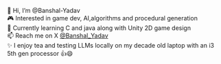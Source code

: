 👋 Hi, I’m @Banshal-Yadav  
🎮 Interested in game dev, AI,algorithms and procedural generation  
🌱 Currently learning C and java along with Unity 2D game design    
📫 Reach me on X [@Banshal_Yadav](https://twitter.com/Banshal_Yadav)  
✨ I enjoy tea and testing LLMs locally on my decade old laptop with an i3 5th gen processor 👍😄
